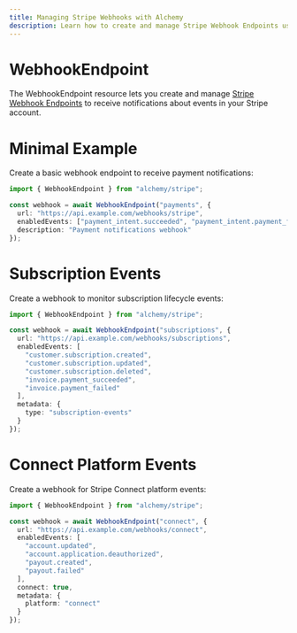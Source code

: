 ```yaml
---
title: Managing Stripe Webhooks with Alchemy
description: Learn how to create and manage Stripe Webhook Endpoints using Alchemy to receive events from Stripe.
---
```


# WebhookEndpoint

The WebhookEndpoint resource lets you create and manage [Stripe Webhook Endpoints](https://stripe.com/docs/api/webhook_endpoints) to receive notifications about events in your Stripe account.

# Minimal Example

Create a basic webhook endpoint to receive payment notifications:

```ts
import { WebhookEndpoint } from "alchemy/stripe";

const webhook = await WebhookEndpoint("payments", {
  url: "https://api.example.com/webhooks/stripe",
  enabledEvents: ["payment_intent.succeeded", "payment_intent.payment_failed"],
  description: "Payment notifications webhook"
});
```

# Subscription Events

Create a webhook to monitor subscription lifecycle events:

```ts
import { WebhookEndpoint } from "alchemy/stripe";

const webhook = await WebhookEndpoint("subscriptions", {
  url: "https://api.example.com/webhooks/subscriptions", 
  enabledEvents: [
    "customer.subscription.created",
    "customer.subscription.updated",
    "customer.subscription.deleted",
    "invoice.payment_succeeded",
    "invoice.payment_failed"
  ],
  metadata: {
    type: "subscription-events"
  }
});
```

# Connect Platform Events

Create a webhook for Stripe Connect platform events:

```ts
import { WebhookEndpoint } from "alchemy/stripe";

const webhook = await WebhookEndpoint("connect", {
  url: "https://api.example.com/webhooks/connect",
  enabledEvents: [
    "account.updated",
    "account.application.deauthorized", 
    "payout.created",
    "payout.failed"
  ],
  connect: true,
  metadata: {
    platform: "connect"
  }
});
```